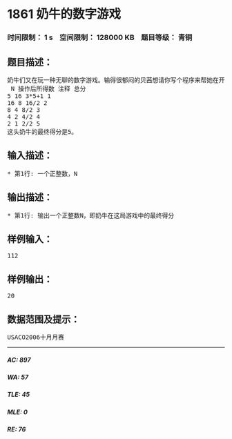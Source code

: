 # 1861 奶牛的数字游戏   
### 时间限制： 1 s&nbsp;&nbsp;&nbsp;&nbsp;空间限制： 128000 KB&nbsp;&nbsp;&nbsp;&nbsp;题目等级： 青铜  
## 题目描述：  

<pre>
奶牛们又在玩一种无聊的数字游戏。输得很郁闷的贝茜想请你写个程序来帮她在开局时预测结果。在游戏的开始，每头牛都会得到一个数N(1<=N<=1,000,000)。此时奶牛们的分数均为0。如果N是奇数，那么奶牛就会把它乘以3后再加1。如果N是偶数，那么这个数就会被除以2。数字每变动一次，这头奶牛就得到1分。当N的值等于1时，游戏结束，此时的分数就是这头奶牛在这局游戏中的最终得分。 以下是N的初始值为5时，一局游戏的完整过程：
 N 操作后所得数 注释 总分
5 16 3*5+1 1
16 8 16/2 2
8 4 8/2 3
4 2 4/2 4
2 1 2/2 5
这头奶牛的最终得分是5。
</pre>
  
  
## 输入描述：  

<pre>
* 第1行: 一个正整数，N
</pre>
  
  
## 输出描述：  

<pre>
* 第1行: 输出一个正整数N，即奶牛在这局游戏中的最终得分
</pre>
  
  
## 样例输入：  

<pre>
112
</pre>
  
  
## 样例输出：  

<pre>
20
</pre>
  
  
## 数据范围及提示：  

<pre>
USACO2006十月月赛
</pre>
  
  
***  

##### AC: 897  
##### WA: 57  
##### TLE: 45  
##### MLE: 0  
##### RE: 76  
